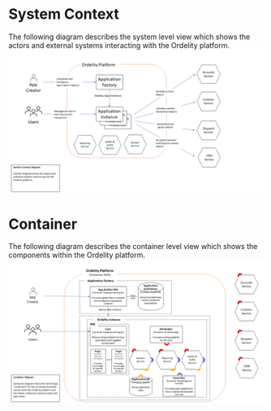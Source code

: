
# System Context
The following diagram describes the system level view which shows the actors and external systems interacting with the Ordelity platform.
![System Context](images/OrdelitySystemContext.png)

# Container
The following diagram describes the container level view which shows the components within the Ordelity platform.
![System Context](images/OrdelityContainer.png)

